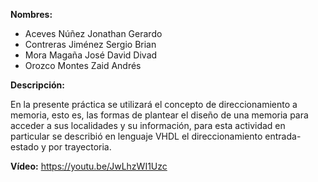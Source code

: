 __Nombres:__ 
- Aceves Núñez Jonathan Gerardo
- Contreras Jiménez Sergio Brian
- Mora Magaña José David Divad
- Orozco Montes Zaid Andrés

__Descripción:__

En la presente práctica se utilizará el concepto de direccionamiento a memoria, esto es, las formas de plantear el diseño de una
memoria para acceder a sus localidades y su información, para esta actividad en particular se describió en lenguaje VHDL el 
direccionamiento entrada-estado y por trayectoria.


__Vídeo:__
https://youtu.be/JwLhzWI1Uzc
